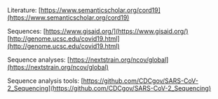 


Literature:
[https://www.semanticscholar.org/cord19](https://www.semanticscholar.org/cord19)


Sequences:
[https://www.gisaid.org/](https://www.gisaid.org/)
[http://genome.ucsc.edu/covid19.html](http://genome.ucsc.edu/covid19.html)


Sequence analyses:
[https://nextstrain.org/ncov/global](https://nextstrain.org/ncov/global)

Sequence analysis tools:
[https://github.com/CDCgov/SARS-CoV-2_Sequencing](https://github.com/CDCgov/SARS-CoV-2_Sequencing)



<!--stackedit_data:
eyJoaXN0b3J5IjpbMTM4NjY2NTc3NSwtNjg0ODk5NTA3LDczMD
k5ODExNl19
-->